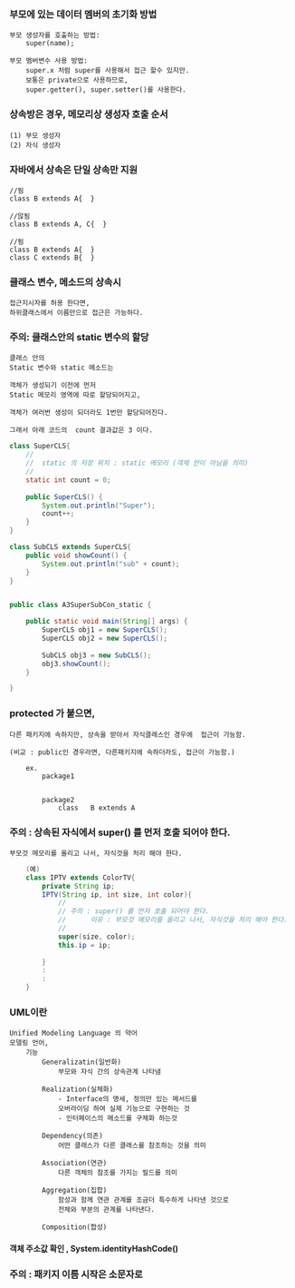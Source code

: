 ### 부모에 있는 데이터 멤버의 초기화 방법 
	부모 생성자를 호출하는 방법:
		super(name);
	
	부모 멤버변수 사용 방법:
		super.x 처럼 super를 사용해서 접근 할수 있지만. 
		보통은 private으로 사용하므로,
		super.getter(), super.setter()를 사용한다.
	
### 상속방은 경우, 메모리상 생성자 호출 순서 
	(1) 부모 생성자  
	(2) 자식 생성자
	
### 자바에서 상속은 단일 상속만 지원
	//됨
	class B extends A{  }
	
	//않됨
	class B extends A, C{  }
	
	//됨
	class B extends A{  }
	class C extends B{  }

### 클래스 변수, 메소드의 상속시
	접근지시자를 허용 한다면,
	하위클래스에서 이름만으로 접근은 가능하다.

### 주의: 클래스안의 static 변수의 할당
```
클래스 안의 
Static 변수와 static 메소드는 

객체가 생성되기 이전에 먼저
Static 메모리 영역에 따로 할당되어지고,

객체가 여러번 생성이 되더라도 1번만 할당되어진다.

그래서 아래 코드의  count 결과값은 3 이다.
```

```java
class SuperCLS{
	//
	//	static 의 저장 위치 : static 메모리 (객체 안이 아님을 의미)
	//
	static int count = 0;
	
	public SuperCLS() {
		System.out.println("Super");
		count++;
	}
}

class SubCLS extends SuperCLS{
	public void showCount() {
		System.out.println("sub" + count);
	}
}


public class A3SuperSubCon_static {

	public static void main(String[] args) {
		SuperCLS obj1 = new SuperCLS();
		SuperCLS obj2 = new SuperCLS();
		
		SubCLS obj3 = new SubCLS();
		obj3.showCount();
	}

}
```

### protected  가 붙으면,
	다른 패키지에 속하지만, 상속을 받아서 자식클래스인 경우에  접근이 가능함.
	
	(비교 : public인 경우라면, 다른패키지에 속하더라도, 접근이 가능함.)
	  
		ex.
			package1
			
			
			package2
				class	B extends A
				
### 주의 : 상속된 자식에서  super() 를 먼저 호출 되어야 한다.
	부모것 메모리를 올리고 나서, 자식것을 처리 해야 한다.
	
```java
	(예)
	class IPTV extends ColorTV{
		private String ip;
		IPTV(String ip, int size, int color){
			//
			// 주의 : super() 를 먼저 호출 되어야 한다.
			// 		이유 : 부모것 메모리를 올리고 나서, 자식것을 처리 해야 한다.
			//
			super(size, color);
			this.ip = ip;
			
		}
		:
		:
	}
```

### UML이란
	Unified Modeling Language 의 약어
	모델링 언어,
		기능
			Generalizatin(일반화)
				부모와 자식 간의 상속관계 나타냄
				
			Realization(실체화)
				- Interface의 명세, 정의만 있는 메서드를 
				오버라이딩 하여 실제 기능으로 구현하는 것
				- 인터페이스의 메소드를 구체화 하는것
				
			Dependency(의존)
				어떤 클래스가 다른 클래스를 참조하는 것을 의미
				
			Association(연관)
				다른 객체의 참조를 가지는 필드를 의미
				
			Aggregation(집합)
				함성과 함께 연관 관계를 조금더 특수하게 나타낸 것으로
				전체와 부분의 관계를 나타낸다.
				
			Composition(합성)

#### 객체 주소값 확인 , System.identityHashCode()


### 주의 : 패키지 이름 시작은 소문자로

